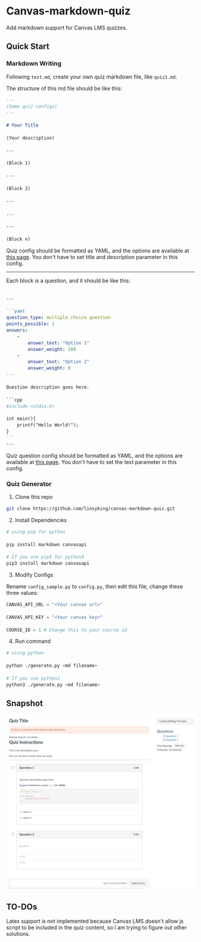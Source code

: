 # Canvas-markdown-quiz

Add markdown support for Canvas LMS quizzes.

## Quick Start

### Markdown Writing

Following `test.md`, create your own quiz markdown file, like `quiz1.md`.

The structure of this md file should be like this:

```md
---
(Some quiz configs)
---

# Your Title

(Your description)

---

(Block 1)

---

(Block 2)

---

...

---

(Block n)
```

Quiz config should be formatted as YAML, and the options are available at [this page](https://canvas.instructure.com/doc/api/quizzes.html#method.quizzes/quizzes_api.create). You don't have to set title and description parameter in this config.

---

Each block is a question, and it should be like this:

````md

---

```yaml
question_type: multiple_choice_question
points_possible: 1
answers:
    -
        answer_text: "Option 1"
        answer_weight: 100
    -
        answer_text: "Option 2"
        answer_weight: 0
---

Question description goes here.

```cpp
#include <stdio.h>

int main(){
    printf("Hello World!");
}
```
---
````

Quiz question config should be formatted as YAML, and the options are available at [this page](https://canvas.instructure.com/doc/api/quiz_questions.html#method.quizzes/quiz_questions.create). You don't have to set the text parameter in this config.

### Quiz Generator

1. Clone this repo

```sh
git clone https://github.com/linsyking/canvas-markdown-quiz.git
```

2. Install Dependencies

```sh
# using pip for python

pip install markdown canvasapi

# If you use pip3 for python3
pip3 install markdown canvasapi
```

3. Modify Configs

Rename `config_sample.py` to `config.py`, then edit this file, change these three values:

```py
CANVAS_API_URL = "<Your canvas url>"

CANVAS_API_KEY = "<Your canvas key>"

COURSE_ID = 1 # Change this to your course id
```

4. Run command

```sh
# using python

python ./generate.py <md filename>

# If you use python3
python3 ./generate.py <md filename>
```

## Snapshot

![](img/result.png)

## TO-DOs

Latex support is not implemented because Canvas LMS doesn't allow js script to be included in the quiz content, so I am trying to figure out other solutions.

